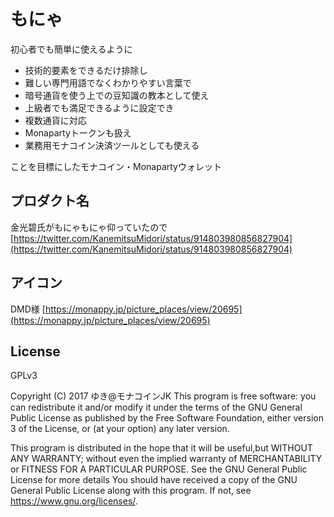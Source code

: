 # もにゃ

初心者でも簡単に使えるように

* 技術的要素をできるだけ排除し
* 難しい専門用語でなくわかりやすい言葉で
* 暗号通貨を使う上での豆知識の教本として使え
* 上級者でも満足できるように設定でき
* 複数通貨に対応
* Monapartyトークンも扱え
* 業務用モナコイン決済ツールとしても使える

ことを目標にしたモナコイン・Monapartyウォレット

## プロダクト名
金光碧氏がもにゃもにゃ仰っていたので
[https://twitter.com/KanemitsuMidori/status/914803980856827904](https://twitter.com/KanemitsuMidori/status/914803980856827904)

## アイコン

DMD様
[https://monappy.jp/picture_places/view/20695](https://monappy.jp/picture_places/view/20695)

## License

GPLv3

Copyright (C) 2017 ゆき@モナコインJK
This program is free software: you can redistribute it and/or modify it under the terms of the GNU General Public License as published by the Free Software Foundation, either version 3 of the License, or (at your option) any later version.

This program is distributed in the hope that it will be useful,but WITHOUT ANY WARRANTY; without even the implied warranty of MERCHANTABILITY or FITNESS FOR A PARTICULAR PURPOSE.  See the GNU General Public License for more details You should have received a copy of the GNU General Public License along with this program.  If not, see <https://www.gnu.org/licenses/>.
